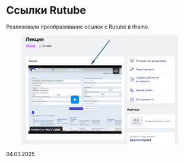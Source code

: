 # Ссылки Rutube

Реализовали преобразование ссылок с Rutube в iframe.

<figure><img src="../../.gitbook/assets/image (1001).png" alt=""><figcaption></figcaption></figure>

04.03.2025
